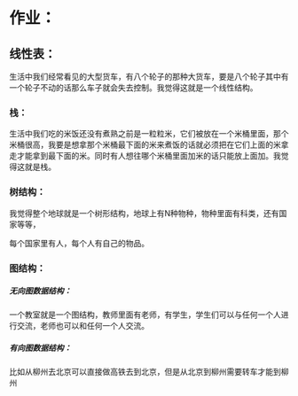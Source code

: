 # 作业：

## 线性表：

生活中我们经常看见的大型货车，有八个轮子的那种大货车，要是八个轮子其中有一个轮子不动的话那么车子就会失去控制。我觉得这就是一个线性结构。

### 栈：

生活中我们吃的米饭还没有煮熟之前是一粒粒米，它们被放在一个米桶里面，那个米桶很高，我要是想拿那个米桶最下面的米来煮饭的话就必须把在它们上面的米拿走才能拿到最下面的米。同时有人想往哪个米桶里面加米的话只能放上面加。我觉得这就是栈。

### 树结构：

我觉得整个地球就是一个树形结构，地球上有N种物种，物种里面有科类，还有国家等等，

每个国家里有人，每个人有自己的物品。

### 图结构：

##### 无向图数据结构：

一个教室就是一个图结构，教师里面有老师，有学生，学生们可以与任何一个人进行交流，老师也可以和任何一个人交流。

##### 有向图数据结构：

比如从柳州去北京可以直接做高铁去到北京，但是从北京到柳州需要转车才能到柳州